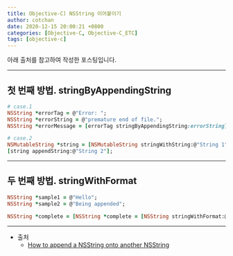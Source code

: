 ```yaml
---
title: Objective-C) NSString 이어붙이기
author: cotchan 
date: 2020-12-15 20:00:21 +0800 
categories: [Objective-C, Objective-C_ETC]
tags: [objective-c]    
---
```


아래 출처를 참고하여 작성한 포스팅입니다.    

---

## 첫 번째 방법. stringByAppendingString

```ruby
# case.1
NSString *errorTag = @"Error: ";
NSString *errorString = @"premature end of file.";
NSString *errorMessage = [errorTag stringByAppendingString:errorString];

# case.2
NSMutableString *string = [NSMutableString stringWithString:@"String 1"];
[string appendString:@"String 2"];
```

---

## 두 번째 방법. stringWithFormat

```ruby
NSString *sample1 = @"Hello";
NSString *sample2 = @"Being appended";

NSString *complete = [NSString *complete = [NSString stringWithFormat:@"%@ %@", sample1, sample2];
```

---

+ 출처
	+ [How to append a NSString onto another NSString](https://stackoverflow.com/questions/11308352/how-to-append-a-nsstring-onto-another-nsstring)

